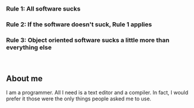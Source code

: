 ### Rule 1: All software sucks
### Rule 2: If the software doesn't suck, Rule 1 applies
### Rule 3: Object oriented software sucks a little more than everything else

&nbsp;

## About me
I am a programmer. All I need is a text editor and a compiler. In fact, I would prefer it those were the only things people asked me to use. 
